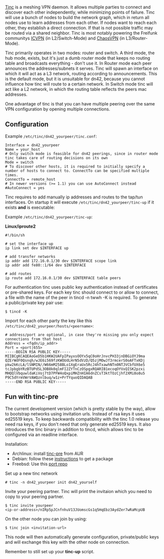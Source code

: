 [Tinc](http://www.tinc-vpn.org/) is a meshing VPN daemon. It allows multiple parties to connect and discover each other independently, while minimizing points of failure. Tinc will use a bunch of nodes to build the network graph, which in return all nodes use to learn addresses from each other. If nodes want to reach each other, they establish a direct connection. If that is not possible traffic may be routed via a shared neighbor. Tinc is most notably powering the Freifunk communitys [ICVPN](https://github.com/freifunk/icvpn) (in L2/Switch-Mode) and [ChaosVPN](http://wiki.hamburg.ccc.de/ChaosVPN) (in L3/Router-Mode).

Tinc primarily operates in two modes: router and switch. A third mode, the hub mode, exists, but it's just a dumb router mode that keeps no routing table and broadcasts everything - don't use it.
In Router mode each peer announces the addresses/subnets it serves. Tinc will spawn an interface on which it will act as a L3 network, routing according to announcements. This is the default mode, but it is unsuitable for dn42, because you cannot influence how tinc will route to a certain network. In Switch mode tinc will act like a L2 network, in which the routing table reflects the peers mac addresses.

One advantage of tinc is that you can have multiple peering over the same VPN configuration by opening multiple connections.


## Configuration

Example `/etc/tinc/dn42_yourpeer/tinc.conf`:

````
Interface = dn42_yourpeer
Name = your_host
# Only switch mode is feasible for dn42 peerings, since in router mode tinc takes care of routing decisions on its own
Mode = switch
# To discover other hosts, it is required to initially specify a number of hosts to connect to. ConnectTo can be specified multiple times.
ConnectTo = remote_host
# In newer versions (>= 1.1) you can use AutoConnect instead
#AutoConnect = yes
````

Tinc requires to add manually ip addresses and routes to the tap/tun interfaces. On startup it will execute `/etc/tinc/dn42_yourpeer/tinc-up` if it exists **and** is executable:

Example `/etc/tinc/dn42_yourpeer/tinc-up`:

**Linux/iproute2**
````
#!/bin/sh

# set the interface up
ip link set dev $INTERFACE up

# add transfer networks
ip addr add 172.16.0.1/30 dev $INTERFACE scope link
ip addr add fe80::1/64 dev $INTERFACE

# add routes
ip route add 172.16.0.1/30 dev $INTERFACE table peers
````

For authentication tinc uses public key authentication instead of certificates or pre-shared keys.
For each key tinc should connect to or allow to connect, a file with the name of the peer in tincd -n twwh -K
is required. To generate a public/private key pair use:

````
$ tincd -K
````

Import for each other party the key like this `/etc/tinc/dn42_yourpeer/hosts/<peername>`:

````
# address/port are optional, in case they're missing you only expect connections from that host
Address = <fqdn/ip_addr>
Port = <port|655>
-----BEGIN RSA PUBLIC KEY-----
MIIBCgKCAQEAoGeD5b1HKW2UAFpIPayxsOOYx5qC0oHrJnvcPH33jnDBGiOYJ9ma
QZErWdF0Qsnqh/wJE6i569fzKWOUdLHrN5dVzD/Q5zjMOwJf3rmcerS0oAFTxKDj
pkw2kKcLA/lSNMIN//W66mM258BLo1XgEraUx5RcJ4hTxawhNTn0NTJVCbfUX6e5
tcJpbgbYRzBTUPdSL3OB8k0qlmFI2ZYTnCzOSpgxRQARIB1ecoqOYVxQISK2pzxi
MHQQlVbquwldaKiVoj7tD7PFW4oQxpiMHZnHIA6dnZCsT3ktTOzCjhf2XMi8o8u5
P9C5dYrmVWrVAWQznlbuq/w1z+PrTYquoQIDAQAB
-----END RSA PUBLIC KEY-----
````

## Fun with tinc-pre

The current development version (which is pretty stable by the way), allow to bootstrap networks using invitation urls. Instead of rsa keys it uses ed25519 keys. To keep backwards compatibility with the tinc 1.0 release you need rsa keys, if you don't need that only generate ed25519 keys. It also introduces the tinc binary in addition to tincd, which allows tinc to be configured via an readline interface.

Installation:
* Archlinux: install [tinc-pre](https://aur.archlinux.org/packages/tinc-pre) from AUR
* Debian: follow these [instructions](https://gist.github.com/mweinelt/efff4fb7eba1ee41ef2d) to get a package
* Freebsd: Use this [port repo](https://github.com/Mic92/ports/tree/master/security/tinc)

Set up a new tinc network
````
# tinc -n dn42_yourpeer init dn42_yourself
````

Invite your peering partner. Tinc will print the invitaion which you need to copy to your peering partner.
````
$ tinc invite yourpeer
<ip-or-address>/nIRp5pJCnfnhuV13JUomscGs1q5HqEbz3AydZer7wRaMcpUB
````

On the other node you can join by using:

````
$ tinc join <invitation-url>
````

This node will then automatically generate configuration, private/public keys and will exchange this key with the other node on connection.

Remember to still set up your **tinc-up** script.